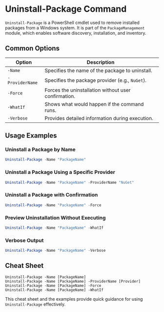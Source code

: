 # Uninstall-Package Command

`Uninstall-Package` is a PowerShell cmdlet used to remove installed packages from a Windows system. It is part of the `PackageManagement` module, which enables software discovery, installation, and inventory.

## Common Options

| Option            | Description                                           |
|-------------------|-------------------------------------------------------|
| `-Name`           | Specifies the name of the package to uninstall.       |
| `-ProviderName`   | Specifies the package provider (e.g., `NuGet`).       |
| `-Force`          | Forces the uninstallation without user confirmation.  |
| `-WhatIf`         | Shows what would happen if the command runs.          |
| `-Verbose`        | Provides detailed information during execution.       |

## Usage Examples

### Uninstall a Package by Name

```powershell
Uninstall-Package -Name "PackageName"
```

### Uninstall a Package Using a Specific Provider

```powershell
Uninstall-Package -Name "PackageName" -ProviderName "NuGet"
```

### Uninstall a Package with Confirmation

```powershell
Uninstall-Package -Name "PackageName" -Force
```

### Preview Uninstallation Without Executing

```powershell
Uninstall-Package -Name "PackageName" -WhatIf
```

### Verbose Output

```powershell
Uninstall-Package -Name "PackageName" -Verbose
```

## Cheat Sheet

```plaintext
Uninstall-Package -Name [PackageName]
Uninstall-Package -Name [PackageName] -ProviderName [Provider]
Uninstall-Package -Name [PackageName] -Force
Uninstall-Package -Name [PackageName] -WhatIf
```

This cheat sheet and the examples provide quick guidance for using `Uninstall-Package` effectively.
